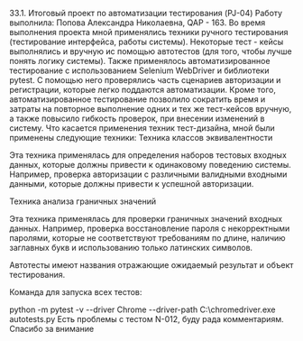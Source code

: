 33.1. Итоговый проект по автоматизации тестирования (PJ-04)
Работу выполнила: Попова Александра Николаевна, QAP - 163.
Во время выполнения проекта мной применялись техники ручного тестирования (тестирование интерфейса, работы системы). Некоторые тест - кейсы выполнялись и вручную ис помощью автотестов (для того, чтобы лучше понять логику системы).
Также применялось автоматизированное тестирование с использованием Selenium WebDriver и библиотеки pytest. С помощью него проверялись часть сценариев авторизации и регистрации, которые легко поддаются автоматизации. Кроме того, автоматизированное тестирование позволило сократить время и затраты на повторное выполнение одних и тех же тест-кейсов вручную, а также повысило гибкость проверок, при внесении изменений в систему. Что касается применения техник тест-дизайна, мной были применены следующие техники:
Техника классов эквивалентности

Эта техника применялась для определения наборов тестовых входных данных, которые должны привести к одинаковому поведению системы. Например, проверка авторизации с различными валидными входными данными, которые должны привести к успешной авторизации.

Техника анализа граничных значений

Эта техника применялась для проверки граничных значений входных данных. Например, проверка восстановление пароля с некорректными паролями, которые не соответствуют требованиям по длине, наличию заглавных букв и использованию только латинских символов.

Автотесты имеют названия отражающие ожидаемый результат и объект тестирования.

Команда для запуска всех тестов:

python -m pytest -v --driver Chrome --driver-path C:\chromedriver.exe autotests.py
Есть проблемы с тестом N-012, буду рада комментариям.
Спасибо за внимание
